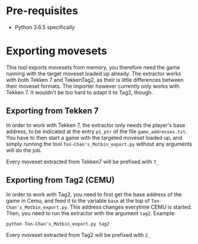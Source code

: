 # Pre-requisites

- Python 3.6.5 specifically

# Exporting movesets

This tool exports movesets from memory, you therefore need the game running with the target moveset loaded up already.
The extractor works with both Tekken 7 and TekkenTag2, as their is little differences between their moveset formats.
The importer however currently only works with Tekken 7. It wouldn't be too hard to adapt it to Tag2, though.

## Exporting from Tekken 7
In order to work with Tekken 7, the extractor only needs the player's base address, to be indicated at the entry `p1_ptr` of the file `game_addresses.txt`.
You have to then start a game with the targeted moveset loaded up, and simply running the tool `Ton-Chan's_Motbin_export.py` without any arguments will do the job.

Every moveset extracted from Tekken7 will be prefixed with `7_`

## Exporting from Tag2 (CEMU)
In order to work with Tag2, you need to first get the base address of the game in Cemu, and feed it to the variable `base` at the top of `Ton-Chan's_Motbin_export.py`.
This address changes everytime CEMU is started.
Then, you need to run the extractor with the argument `tag2`. Example:

`python Ton-Chan's_Motbin_export.py tag2`

Every moveset extracted from Tag2 will be prefixed with `2_`
